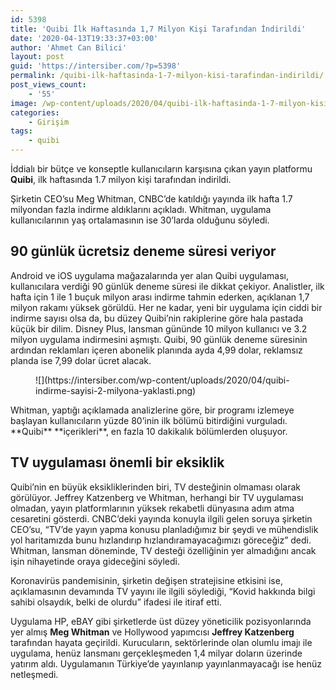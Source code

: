 ```yaml
---
id: 5398
title: 'Quibi İlk Haftasında 1,7 Milyon Kişi Tarafından İndirildi'
date: '2020-04-13T19:33:37+03:00'
author: 'Ahmet Can Bilici'
layout: post
guid: 'https://intersiber.com/?p=5398'
permalink: /quibi-ilk-haftasinda-1-7-milyon-kisi-tarafindan-indirildi/
post_views_count:
    - '55'
image: /wp-content/uploads/2020/04/quibi-ilk-haftasinda-1-7-milyon-kisi-tarafindan-indirildi.png
categories:
    - Girişim
tags:
    - quibi
---
```


İddialı bir bütçe ve konseptle kullanıcıların karşısına çıkan yayın platformu **Quibi**, ilk haftasında 1.7 milyon kişi tarafından indirildi.

Şirketin CEO’su Meg Whitman, CNBC’de katıldığı yayında ilk hafta 1.7 milyondan fazla indirme aldıklarını açıkladı. Whitman, uygulama kullanıcılarının yaş ortalamasının ise 30’larda olduğunu söyledi.

## 90 günlük ücretsiz deneme süresi veriyor

Android ve iOS uygulama mağazalarında yer alan Quibi uygulaması, kullanıcılara verdiği 90 günlük deneme süresi ile dikkat çekiyor. Analistler, ilk hafta için 1 ile 1 buçuk milyon arası indirme tahmin ederken, açıklanan 1,7 milyon rakamı yüksek görüldü. Her ne kadar, yeni bir uygulama için ciddi bir indirme sayısı olsa da, bu düzey Quibi’nin rakiplerine göre hala pastada küçük bir dilim. Disney Plus, lansman gününde 10 milyon kullanıcı ve 3.2 milyon uygulama indirmesini aşmıştı. Quibi, 90 günlük deneme süresinin ardından reklamları içeren abonelik planında ayda 4,99 dolar, reklamsız planda ise 7,99 dolar ücret alacak.

<figure class="wp-block-image size-large">![](https://intersiber.com/wp-content/uploads/2020/04/quibi-indirme-sayisi-2-milyona-yaklasti.png)</figure>Whitman, yaptığı açıklamada analizlerine göre, bir programı izlemeye başlayan kullanıcıların yüzde 80’inin ilk bölümü bitirdiğini vurguladı. **Quibi** **içerikleri**, en fazla 10 dakikalık bölümlerden oluşuyor.

## TV uygulaması önemli bir eksiklik

Quibi’nin en büyük eksikliklerinden biri, TV desteğinin olmaması olarak görülüyor. Jeffrey Katzenberg ve Whitman, herhangi bir TV uygulaması olmadan, yayın platformlarının yüksek rekabetli dünyasına adım atma cesaretini gösterdi. CNBC’deki yayında konuyla ilgili gelen soruya şirketin CEO’su, “TV’de yayın yapma konusu planladığımız bir şeydi ve mühendislik yol haritamızda bunu hızlandırıp hızlandıramayacağımızı göreceğiz” dedi. Whitman, lansman döneminde, TV desteği özelliğinin yer almadığını ancak işin nihayetinde oraya gideceğini söyledi.

Koronavirüs pandemisinin, şirketin değişen stratejisine etkisini ise, açıklamasının devamında TV yayını ile ilgili söylediği, “Kovid hakkında bilgi sahibi olsaydık, belki de olurdu” ifadesi ile itiraf etti.

Uygulama HP, eBAY gibi şirketlerde üst düzey yöneticilik pozisyonlarında yer almış **Meg Whitman** ve Hollywood yapımcısı **Jeffrey Katzenberg** tarafından hayata geçirildi. Kurucuların, sektörlerinde olan olumlu imajı ile uygulama, henüz lansmanı gerçekleşmeden 1,4 milyar doların üzerinde yatırım aldı. Uygulamanın Türkiye’de yayınlanıp yayınlanmayacağı ise henüz netleşmedi.